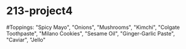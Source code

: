 # 213-project4

#Toppings:
"Spicy Mayo", "Onions", "Mushrooms", "Kimchi", "Colgate Toothpaste", "Milano Cookies", "Sesame Oil", "Ginger-Garlic Paste", "Caviar", "Jello"
